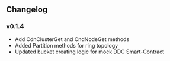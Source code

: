 ## Changelog

### v0.1.4

- Add CdnClusterGet and CndNodeGet methods
- Added Partition methods for ring topology
- Updated bucket creating logic for mock DDC Smart-Contract


